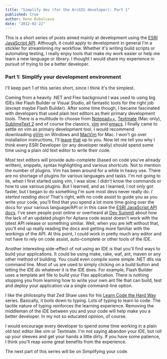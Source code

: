```yaml
---
title: "Simplify dev (for the ArcGIS developer): Part 1"
published: true
author: Rene Rubalcava
date: "2012-02-22"
---
```


This is a short series of posts aimed mainly at development using the [ESRI JavaScript API](http://help.arcgis.com/EN/webapi/javascript/arcgis/index.html). Although, it could apply to development in general I'm a stickler for streamlining my workflow. Whether it's writing build scripts or automating testing, I really enjoy tools that make my work easier or help me learn a new language or library. I thought I would share my experience in pursuit of trying to be a better developer.

### Part 1: Simplify your development environment

I'll keep part 1 of this series short, since I think it's the simplest.

Coming from a heavily .NET and Flex background I was used to using big IDEs like Flash Builder or Visual Studio, all fantastic tools for the right job (except maybe Flash Builder). After some time though, I became fascinated with developers that used plain text editors as their primary development tools. There is a multitude to choose from [Notepad++](http://notepad-plus-plus.org/), [Textmate](http://macromates.com/) (Mac only), [SublimeText 2](http://www.sublimetext.com/2) and of course the classics, [vim](http://www.vim.org/) and [emacs](http://www.gnu.org/software/emacs/). I finally came to settle on vim as primary development tool. I would recommend downloading [gVim](http://www.vim.org/download.php#pc) on Windows and [MacVim](http://code.google.com/p/macvim/) for Mac. I won't go over installation instructions, I'll [leave](http://net.tutsplus.com/articles/web-roundups/25-vim-tutorials-screencasts-and-resources/) [that](http://spf13.com/post/ultimate-vim-config) up to you. Now let me tell you why I think every ESRI Developer (or any developer really) should spend some time using a plain old text editor to write their code.

Most text editors will provide auto-complete (based on code you've already written), snippets, syntax highlighting and various shortcuts. Not to mention the number of plugins. Vim has been around for a while in heavy use. There are no shortage of plugins for various languages and tasks. I'm not going to lie, when I first started using vim, I was slow. I didn't know the commands or how to use various plugins. But I learned, and as I learned, I not only got faster, but I began to do something I'm sure most devs never really do. _I started reading docs!_ That's right, with no code assist to guide you as you write your code, you'll find that you spend a lot more time going over the docs for your various language/API or in this case the [ESRI JavaScript API docs](http://help.arcgis.com/EN/webapi/javascript/arcgis/help/jsapi_start.htm). I've seen people post online or overheard at [Dev Summit](http://www.esri.com/events/devsummit/index.html) about how the lack of an updated plugin for Aptana code assist doesn't work with the latest API release or something similar. Well, when you are left without that, you'll end up really reading the docs and getting more familiar with the workings of the API. At this point, I could work in pretty much any editor and not have to rely on code assist, auto-complete or other tools of the IDE.

Another interesting side-effect of not using an IDE is that you'll find ways to build your applications. It could be using make, rake, waf, ant, maven or any other method of building. You could even compile some simple .NET dlls via command line. Most of us are used to simply clicking on a build button and letting the IDE do whatever it is the IDE does. For example, Flash Builder uses a template ant file to build your Flex application. There is nothing stopping you from learning how to write your own ant file that can build, test and deploy your application via a single command-line option.

I like the philosophy that Zed Shaw uses for his [Learn Code the Hard Way](http://learncodethehardway.org/) series. Basically, it boils down to typing. Lots of typing to learn to code. The tactile nature of typing reinforces the learning experience. Removing the middleman of the IDE between you and your code will help make you a better developer. In my not so educated opinion, of course.

I would encourage every developer to spend some time working in a plain old text editor like vim or Textmate. I'm not saying abandon your IDE, but roll up your sleeves and get your hands a little dirty. If you have some patience, I think you'll reap some great benefits from the experience.

The next part of this series will be on Simplifying your code.
